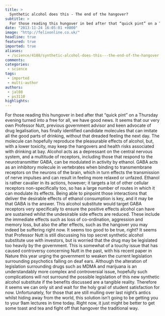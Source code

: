 ```yaml
---
title: >
  Synthetic alcohol does this - The end of the hangover?
subtitle: >
  For those reading this hungover in bed after that “quick pint” on a Thursday evening turned into a free for all, we have good news. It seems that our very own Professor Nutt, previous government advisor and keen advocate of drug legalisation, has finally identified candidate molecules...
date: "2013-11-24 16:05:01 +0000"
image: "http://felixonline.co.uk/"
headline: true
featured: true
imported: true
aliases:
 - /science/4108/synthetic-alcohol-does-this---the-end-of-the-hangover
comments:
categories:
 - science
tags:
 - imported
 - multi-author
authors:
 - jal08
 - ps3110
highlights:
---
```


For those reading this hungover in bed after that “quick pint” on a Thursday evening turned into a free for all, we have good news. It seems that our very own Professor Nutt, previous government advisor and keen advocate of drug legalisation, has finally identified candidate molecules that can imitate all the good parts of drinking, without that dreaded feeling the next day. The molecule can hopefully reproduce the pleasurable effects of alcohol, but, with a lower toxicity, may keep the hangovers and health risks associated with drinking at bay.
 Alcohol acts as a depressant on the central nervous system, and a multitude of receptors, including those that respond to the neurotransmitter GABA, can be modulated in activity by ethanol. GABA acts as an inhibitory molecule in vertebrates when binding to transmembrane receptors on the neurons of the brain, which in turn effects the transmission of nerve impulses and can result in feeling more relaxed or unfazed.
 Ethanol is rather cavalier in its actions, however; it targets a lot of other cellular receptors non-specifically too, so has a large number of routes in which it can modulate its effects. Being able to pinpoint those interactions that deliver the desirable effects of ethanol consumption is key, and it may be that GABA is the answer.
 This alcohol substitute would target GABA receptors very specifically to ensure the positive effects alcohol can have are sustained whilst the undesirable side effects are reduced. These include the immediate effects such as loss of co-ordination, aggression and memory loss, but also the after effects, such as the hangover you may indeed be suffering right now. It seems too good to be true, right?
 It seems that Professor Nutt is still discussing his top secret synthetic alcohol substitute use with investors, but is worried that the drug may be legislated too heavily by the government. This is somewhat of a touchy issue that has caused controversy concerning Nutt in the past, with his recent paper in Nature this year urging the government to weaken the current legislation surrounding psychotics falling on deaf ears.
 Although the alteration of legislation surrounding drugs such as MDMA and marijuana is an understandably more complex and controversial issue, hopefully such complications will not surround the possible legislation of this new synthetic alcohol substitute if the benefits discussed are a tangible reality.
 Therefore it seems we can only sit and wait for the holy grail of student satisfaction for now. Unfortunately, for those that are still mulling over last night’s antics whilst hiding away from the world, this solution isn’t going to be getting you to your 9am lectures in time today. Right now, it just might be better to get some toast and tea and fight off that hangover the traditional way.
